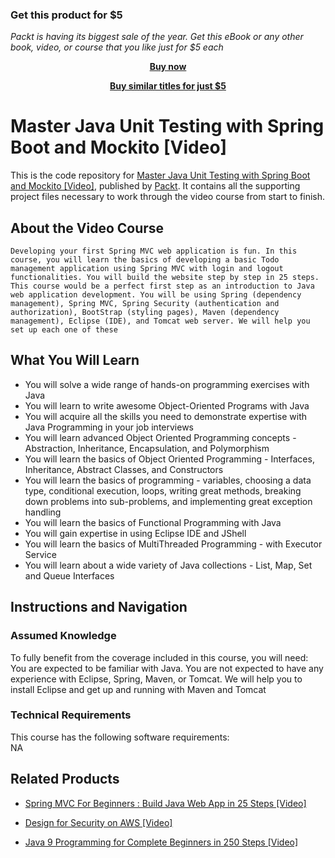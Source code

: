 
### Get this product for $5

<i>Packt is having its biggest sale of the year. Get this eBook or any other book, video, or course that you like just for $5 each</i>


<b><p align='center'>[Buy now](https://packt.link/9781789139341)</p></b>


<b><p align='center'>[Buy similar titles for just $5](https://subscription.packtpub.com/search)</p></b>


# Master Java Unit Testing with Spring Boot and Mockito [Video]
This is the code repository for [Master Java Unit Testing with Spring Boot and Mockito [Video]](https://www.packtpub.com/all/java-9-programming-complete-beginners-250-steps-video?utm_source=github&utm_medium=repository&utm_campaign=9781838556976), published by [Packt](https://www.packtpub.com/?utm_source=github). It contains all the supporting project files necessary to work through the video course from start to finish.
## About the Video Course
	Developing your first Spring MVC web application is fun. In this course, you will learn the basics of developing a basic Todo management application using Spring MVC with login and logout functionalities. You will build the website step by step in 25 steps. This course would be a perfect first step as an introduction to Java web application development. You will be using Spring (dependency management), Spring MVC, Spring Security (authentication and authorization), BootStrap (styling pages), Maven (dependency management), Eclipse (IDE), and Tomcat web server. We will help you set up each one of these

<H2>What You Will Learn</H2>
<DIV class=book-info-will-learn-text>
<UL>
<LI>You will solve a wide range of hands-on programming exercises with Java 
<LI>You will learn to write awesome Object-Oriented Programs with Java 
<LI>You will acquire all the skills you need to demonstrate expertise with Java Programming in your job interviews 
<LI>You will learn advanced Object Oriented Programming concepts - Abstraction, Inheritance, Encapsulation, and Polymorphism 
<LI>You will learn the basics of Object Oriented Programming - Interfaces, Inheritance, Abstract Classes, and Constructors 
<LI>You will learn the basics of programming - variables, choosing a data type, conditional execution, loops, writing great methods, breaking down problems into sub-problems, and implementing great exception handling 
<LI>You will learn the basics of Functional Programming with Java 
<LI>You will gain expertise in using Eclipse IDE and JShell 
<LI>You will learn the basics of MultiThreaded Programming - with Executor Service 
<LI>You will learn about a wide variety of Java collections - List, Map, Set and Queue Interfaces </LI></UL></DIV>

## Instructions and Navigation
### Assumed Knowledge
To fully benefit from the coverage included in this course, you will need:<br/>
You are expected to be familiar with Java.
You are not expected to have any experience with Eclipse, Spring, Maven, or Tomcat.
We will help you to install Eclipse and get up and running with Maven and Tomcat
### Technical Requirements
This course has the following software requirements:<br/>
NA

## Related Products
* [Spring MVC For Beginners : Build Java Web App in 25 Steps [Video]](https://www.packtpub.com/all/java-9-programming-complete-beginners-250-steps-video?utm_source=github&utm_medium=repository&utm_campaign=9781838556976)

* [Design for Security on AWS [Video]](https://www.packtpub.com/all/java-9-programming-complete-beginners-250-steps-video?utm_source=github&utm_medium=repository&utm_campaign=9781838556976)

* [Java 9 Programming for Complete Beginners in 250 Steps [Video]](https://www.packtpub.com/all/java-9-programming-complete-beginners-250-steps-video?utm_source=github&utm_medium=repository&utm_campaign=9781838556976)

